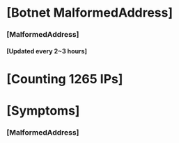 # [Botnet MalformedAddress]
### [MalformedAddress]
#### [Updated every 2~3 hours]

# [Counting 1265 IPs]

# [Symptoms] 
###   [MalformedAddress]
